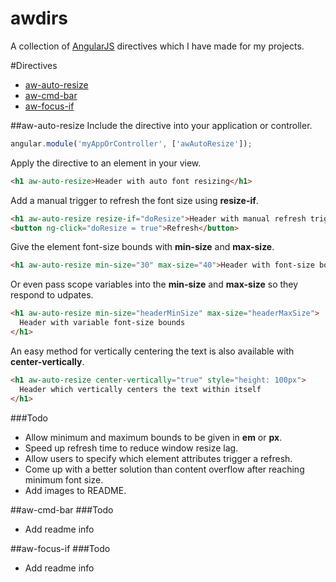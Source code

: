 # awdirs
A collection of [AngularJS](angularjs.org) directives which I have made for my projects.

#Directives
* [aw-auto-resize](#aw-auto-resize)
* [aw-cmd-bar](#aw-cmd-bar)
* [aw-focus-if](#aw-focus-if)

##aw-auto-resize
Include the directive into your application or controller.
```javascript
angular.module('myAppOrController', ['awAutoResize']);
```

Apply the directive to an element in your view.
```html
<h1 aw-auto-resize>Header with auto font resizing</h1>
```

Add a manual trigger to refresh the font size using **resize-if**.
```html
<h1 aw-auto-resize resize-if="doResize">Header with manual refresh trigger</h1>
<button ng-click="doResize = true">Refresh</button>
```

Give the element font-size bounds with **min-size** and **max-size**.
```html
<h1 aw-auto-resize min-size="30" max-size="40">Header with font-size bounds</h1>
```

Or even pass scope variables into the **min-size** and **max-size** so they respond to udpates.
```html
<h1 aw-auto-resize min-size="headerMinSize" max-size="headerMaxSize">
  Header with variable font-size bounds
</h1>
```

An easy method for vertically centering the text is also available with **center-vertically**.
```html
<h1 aw-auto-resize center-vertically="true" style="height: 100px">
  Header which vertically centers the text within itself
</h1>
```

###Todo
* Allow minimum and maximum bounds to be given in **em** or **px**.
* Speed up refresh time to reduce window resize lag.
* Allow users to specify which element attributes trigger a refresh.
* Come up with a better solution than content overflow after reaching minimum font size.
* Add images to README.

##aw-cmd-bar
###Todo
* Add readme info

##aw-focus-if
###Todo
* Add readme info
